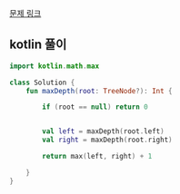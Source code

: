 [문제 링크](https://leetcode.com/problems/maximum-depth-of-binary-tree/description/)


## kotlin 풀이
```kotlin
import kotlin.math.max

class Solution {
    fun maxDepth(root: TreeNode?): Int {

        if (root == null) return 0


        val left = maxDepth(root.left)
        val right = maxDepth(root.right)

        return max(left, right) + 1

    }
}
```
